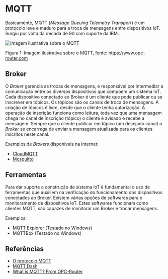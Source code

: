 # MQTT

Basicamente, MQTT (_Message Queuing Telemetry Transport_) é um protocolo leve e maduro para a troca de mensagens entre dispositivos IoT. Surgiu por volta da decada de 90 com suporte da IBM. 

![Imagem ilustrativa sobre o MQTT](https://www.opc-router.com/wp-content/uploads/2020/01/MQTT_Schema_EN.jpg) 

Figura 1: Imagem ilustrativa sobre o MQTT, fonte: https://www.opc-router.com 

## Broker 

O _Broker_ gerencia as trocas de mensagens, é responsável por intermediar a comunicação entre os diversos dispositivos que compoem um sistema IoT. Cada dispositivo conectado ao Broker é um cliente que pode publicar ou se inscrever em tópicos. Os tópicos são os canais de troca de mensagens. A criação de tópicos é livre, desde que o cliente tenha autorização. A operação de inscrição funciona como leitura, toda vez que uma mensagem chega no canal de inscrição (tópico) o cliente é avisado e recebe a mensagem. Sempre que o cliente publicar em tópico (um desejado canal) o _Broker_ se encarrega de enviar a mensagem atualizada para os clientes inscritos neste canal. 

Exemplos de _Brokers_ disponíveis na internet: 
* [CloudMQTT](https://cloudmqtt.com)
* [Mosquitto](https://test.mosquitto.org/)

## Ferramentas 

Para dar suporte a construção de sistema IoT é fundamental o uso de ferramentas que auxiliem na verificação do funcionamento dos dispositivos conectados ao Broker. Existem várias opções de softwares para o monitoramento de dispositivos IoT. Estes softwares funcionam como clientes MQTT, são capazes de monitorar um Broker e trocar mensagens. 

Exemplos:
* MQTT Explorer (Testado no Windows) 
* MQTTBox (Testado no Windows) 

## Referências 
* [O protocolo MQTT](https://www.gta.ufrj.br/ensino/eel878/redes1-2018-1/trabalhos-vf/mqtt/) 
* [MQTT Dash](https://play.google.com/store/apps/details?id=net.routix.mqttdash)
* [What is MQTT? From OPC-Router](https://www.opc-router.com/what-is-mqtt/) 
